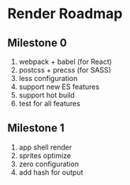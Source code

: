 # Render Roadmap

## Milestone 0
1. webpack + babel (for React)
2. postcss + precss (for SASS)
3. less configuration
4. support new ES features
5. support hot build
6. test for all features

## Milestone 1
1. app shell render
2. sprites optimize
3. zero configuration
4. add hash for output